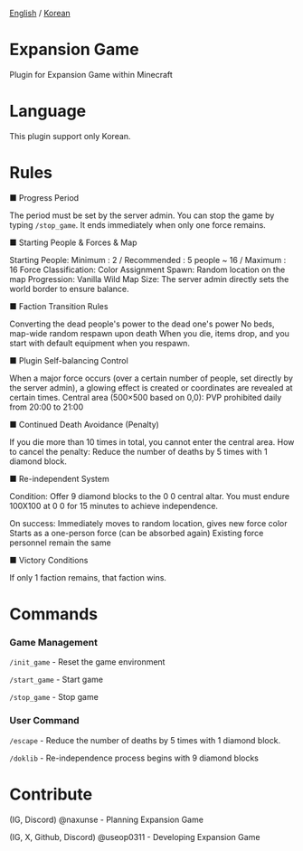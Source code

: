 [English](README.md) / [Korean](README_ko.md)
# Expansion Game
Plugin for Expansion Game within Minecraft

# Language
This plugin support only Korean.

# Rules
■ Progress Period

The period must be set by the server admin. You can stop the game by typing  `/stop_game`.
It ends immediately when only one force remains.

■ Starting People & Forces & Map

Starting People: Minimum : 2 / Recommended : 5 people ~ 16 / Maximum : 16
Force Classification: Color Assignment
Spawn: Random location on the map
Progression: Vanilla Wild
Map Size: The server admin directly sets the world border to ensure balance.

■ Faction Transition Rules

Converting the dead people's power to the dead one's power
No beds, map-wide random respawn upon death
When you die, items drop, and you start with default equipment when you respawn.

■ Plugin Self-balancing Control

When a major force occurs (over a certain number of people, set directly by the server admin), a glowing effect is created or coordinates are revealed at certain times.
Central area (500×500 based on 0,0): PVP prohibited daily from 20:00 to 21:00

■ Continued Death Avoidance (Penalty)

If you die more than 10 times in total, you cannot enter the central area.
How to cancel the penalty: Reduce the number of deaths by 5 times with 1 diamond block.

■ Re-independent System

Condition:
Offer 9 diamond blocks to the 0 0 central altar. You must endure 100X100 at 0 0 for 15 minutes to achieve independence.

On success:
Immediately moves to random location, gives new force color
Starts as a one-person force (can be absorbed again)
Existing force personnel remain the same

■ Victory Conditions

If only 1 faction remains, that faction wins.

# Commands
### Game Management
`/init_game` - Reset the game environment

`/start_game` - Start game

`/stop_game` - Stop game
### User Command
`/escape` - Reduce the number of deaths by 5 times with 1 diamond block.

`/doklib` - Re-independence process begins with 9 diamond blocks

# Contribute
(IG, Discord) @naxunse - Planning Expansion Game

(IG, X, Github, Discord) @useop0311 - Developing Expansion Game
